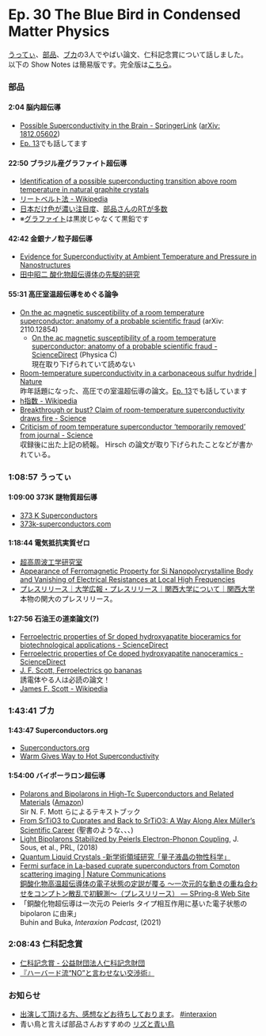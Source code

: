 # Ep. 30 The Blue Bird in Condensed Matter Physics

[うってぃ](https://twitter.com/tmy_usgm)、[部品](https://twitter.com/tjmlab)、[ブカ](https://twitter.com/elmizbuka)の3人でやばい論文、仁科記念賞について話しました。  
以下の Show Notes は簡易版です。完全版は[こちら](https://interaxion-podcast.github.io/30)。

### 部品

#### 2:04 脳内超伝導

- [Possible Superconductivity in the Brain - SpringerLink](https://link.springer.com/article/10.1007/s10948-018-4965-4) ([arXiv: 1812.05602](https://arxiv.org/abs/1812.05602))
- [Ep. 13](https://interaxion-podcast.github.io/13)でも話してます

#### 22:50 ブラジル産グラファイト超伝導

- [Identification of a possible superconducting transition above room temperature in natural graphite crystals](https://iopscience.iop.org/article/10.1088/1367-2630/18/11/113041)
- [リートベルト法 - Wikipedia](https://ja.wikipedia.org/wiki/%E3%83%AA%E3%83%BC%E3%83%88%E3%83%99%E3%83%AB%E3%83%88%E6%B3%95)
- [日本だけ色が濃い注目度](https://iop.altmetric.com/details/9150818)、[部品さんのRTが多数](https://iop.altmetric.com/details/9150818/twitter)
- ※[グラファイト](https://ja.wikipedia.org/wiki/%E3%82%B0%E3%83%A9%E3%83%95%E3%82%A1%E3%82%A4%E3%83%88)は黒炭じゃなくて黒鉛です

#### 42:42 金銀ナノ粒子超伝導

- [Evidence for Superconductivity at Ambient Temperature and Pressure in Nanostructures](https://arxiv.org/abs/1807.08572)
- [田中昭二 酸化物超伝導体の先駆的研究](https://dbnst.nii.ac.jp/pro/detail/3104)  

#### 55:31 高圧室温超伝導をめぐる論争

- [On the ac magnetic susceptibility of a room temperature superconductor: anatomy of a probable scientific fraud](https://arxiv.org/abs/2110.12854) (arXiv: 2110.12854)  
  - [On the ac magnetic susceptibility of a room temperature superconductor: anatomy of a probable scientific fraud - ScienceDirect](https://www.sciencedirect.com/science/article/pii/S0921453421001477) (Physica C)  
    現在取り下げられていて読めない
- [Room-temperature superconductivity in a carbonaceous sulfur hydride | Nature](https://www.nature.com/articles/s41586-020-2801-z)  
  昨年話題になった、高圧での室温超伝導の論文。[Ep. 13](https://interaxion-podcast.github.io/13)でも話しています
- [h指数 - Wikipedia](https://ja.wikipedia.org/wiki/H%E6%8C%87%E6%95%B0)
- [Breakthrough or bust? Claim of room-temperature superconductivity draws fire - Science](https://www.science.org/content/article/breakthrough-or-bust-claim-room-temperature-superconductivity-draws-fire)
- [Criticism of room temperature superconductor ‘temporarily removed’ from journal - Science](https://www.science.org/content/article/criticism-room-temperature-superconductor-temporarily-removed-journal)  
  収録後に出た上記の続報。 Hirsch の論文が取り下げられたことなどが書かれている。

### 1:08:57 うってぃ

#### 1:09:00 373K 謎物質超伝導

- [373 K Superconductors](https://arxiv.org/abs/1603.01482)  
- [373k-superconductors.com](https://www.373k-superconductors.com/)

#### 1:18:44 電気抵抗実質ゼロ

- [超高周波工学研究室](http://www.microwave.densi.kansai-u.ac.jp/)
- [Appearance of Ferromagnetic Property for Si Nanopolycrystalline Body and Vanishing of Electrical Resistances at Local High Frequencies](https://www.hindawi.com/journals/jnm/2018/9260280/)
- [プレスリリース｜大学広報・プレスリリース｜関西大学について｜関西大学](https://www.kansai-u.ac.jp/ja/about/pr/press_release/)  
  本物の関大のプレスリリース。

#### 1:27:56 石油王の道楽論文(?)

- [Ferroelectric properties of Sr doped hydroxyapatite bioceramics for biotechnological applications - ScienceDirect](https://www.sciencedirect.com/science/article/abs/pii/S0925838816323210)
- [Ferroelectric properties of Ce doped hydroxyapatite nanoceramics - ScienceDirect](https://www.sciencedirect.com/science/article/abs/pii/S0925838816316346?via%3Dihub)
- [J. F. Scott, Ferroelectrics go bananas](https://iopscience.iop.org/article/10.1088/0953-8984/20/02/021001)  
  誘電体やる人は必読の論文！
- [James F. Scott - Wikipedia](https://en.wikipedia.org/wiki/James_F._Scott)

### 1:43:41 ブカ

#### 1:43:47 Superconductors.org

- [Superconductors.org](http://www.superconductors.org/)
- [Warm Gives Way to Hot Superconductivity](http://www.superconductors.org/216C209C.htm)

#### 1:54:00 バイポーラロン超伝導

- [Polarons and Bipolarons in High-Tc Superconductors and Related Materials](https://www.cambridge.org/core/books/polarons-and-bipolarons-in-hightc-superconductors-and-related-materials/4FD5FEB7E8395F80D39023F9EA4B511E) ([Amazon](https://amzn.to/3DHKGjk))  
  Sir N. F. Mott らによるテキストブック
- [From SrTiO3 to Cuprates and Back to SrTiO3: A Way Along Alex Müller’s Scientific Career](https://www.mdpi.com/2410-3896/6/1/2) (聖書のような、、、)  
- [Light Bipolarons Stabilized by Peierls Electron-Phonon Coupling](https://journals.aps.org/prl/abstract/10.1103/PhysRevLett.121.247001), J. Sous, et al., PRL, (2018)  
- [Quantum Liquid Crystals -新学術領域研究「量子液晶の物性科学」](http://qlc.jp/overview/)
- [Fermi surface in La-based cuprate superconductors from Compton scattering imaging | Nature Communications](https://www.nature.com/articles/s41467-021-22229-6)  
  [銅酸化物高温超伝導体の電子状態の定説が覆る ～一次元的な動きの重ね合わせをコンプトン散乱で初観測～（プレスリリース） — SPring-8 Web Site](http://www.spring8.or.jp/ja/news_publications/press_release/2021/210413_2/)
- 「銅酸化物超伝導は一次元の Peierls タイプ相互作用に基いた電子状態の bipolaron に由来」  
  Buhin and Buka, *Interaxion Podcast*, (2021)

### 2:08:43 仁科記念賞

- [仁科記念賞 - 公益財団法人仁科記念財団](https://www.nishina-mf.or.jp/project/kinen/)
- [『ハーバード流“NO”と言わせない交渉術』](https://amzn.to/3DSy7S4)

### お知らせ

- [出演して頂ける方、感想などお待ちしております](https://interaxion-podcast.github.io/feedback/)。 [#interaxion](https://twitter.com/hashtag/interaxion)
- 青い鳥と言えば部品さんおすすめの [リズと青い鳥](https://amzn.to/3HIVrEp)
